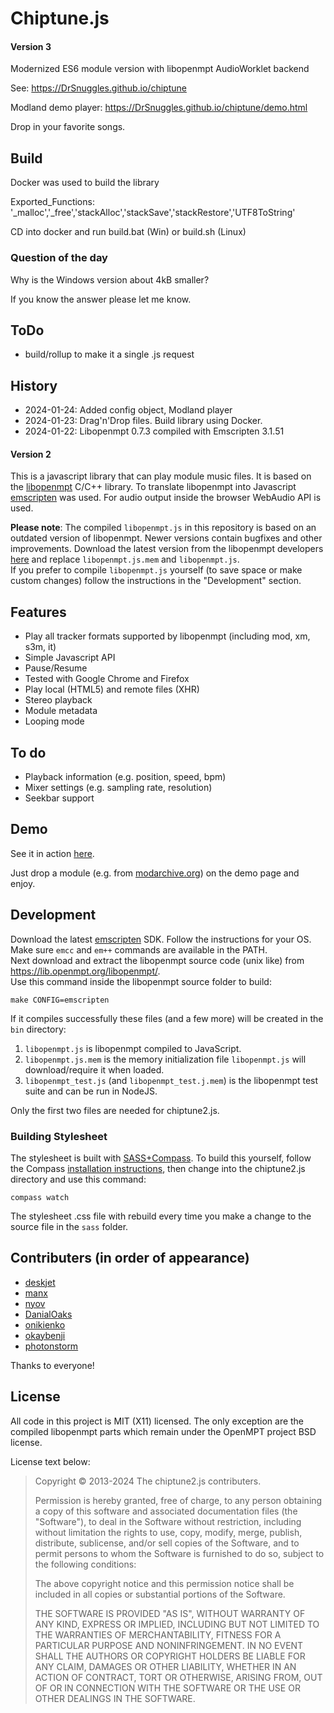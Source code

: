# Chiptune.js
#### Version 3
Modernized ES6 module version with libopenmpt AudioWorklet backend

See: https://DrSnuggles.github.io/chiptune

Modland demo player: https://DrSnuggles.github.io/chiptune/demo.html

Drop in your favorite songs.

## Build
Docker was used to build the library

Exported_Functions: '_malloc','_free','stackAlloc','stackSave','stackRestore','UTF8ToString'

CD into docker and run build.bat (Win) or build.sh (Linux)

### Question of the day
Why is the Windows version about 4kB smaller?

If you know the answer please let me know.

## ToDo
- build/rollup to make it a single .js request

## History
- 2024-01-24: Added config object, Modland player
- 2024-01-23: Drag'n'Drop files. Build library using Docker.
- 2024-01-22: Libopenmpt 0.7.3 compiled with Emscripten 3.1.51

#### Version 2
This is a javascript library that can play module music files. It is based on the [libopenmpt](https://lib.openmpt.org/libopenmpt) C/C++ library. To translate libopenmpt into Javascript [emscripten](https://github.com/kripken/emscripten) was used. For audio output inside the browser WebAudio API is used.

**Please note**: The compiled `libopenmpt.js` in this repository is based on an outdated version of libopenmpt. Newer versions contain bugfixes and other improvements. Download the latest version from the libopenmpt developers [here](https://lib.openmpt.org/libopenmpt/download/) and replace `libopenmpt.js.mem` and `libopenmpt.js`.  
If you prefer to compile `libopenmpt.js` yourself (to save space or make custom changes) follow the instructions in the "Development" section.

## Features

* Play all tracker formats supported by libopenmpt (including mod, xm, s3m, it)
* Simple Javascript API
* Pause/Resume
* Tested with Google Chrome and Firefox
* Play local (HTML5) and remote files (XHR)
* Stereo playback
* Module metadata
* Looping mode
 
## To do

* Playback information (e.g. position, speed, bpm)
* Mixer settings (e.g. sampling rate, resolution)
* Seekbar support
 
## Demo

See it in action [here](https://deskjet.github.io/chiptune2.js/).

Just drop a module (e.g. from [modarchive.org](https://modarchive.org)) on the demo page and enjoy.

## Development
Download the latest [emscripten](https://emscripten.org/) SDK. Follow the instructions for your OS. Make sure `emcc` and `em++` commands are available in the PATH.  
Next download and extract the libopenmpt source code (unix like) from https://lib.openmpt.org/libopenmpt/.  
Use this command inside the libopenmpt source folder to build:

    make CONFIG=emscripten

If it compiles successfully these files (and a few more) will be created in the `bin` directory:

1. `libopenmpt.js` is libopenmpt compiled to JavaScript.
2. `libopenmpt.js.mem` is the memory initialization file `libopenmpt.js` will download/require it when loaded.
3. `libopenmpt_test.js` (and `libopenmpt_test.j.mem`) is the libopenmpt test suite and can be run in NodeJS.

Only the first two files are needed for chiptune2.js.

### Building Stylesheet
The stylesheet is built with [SASS+Compass](http://compass-style.org/). To build this yourself, follow the Compass [installation instructions](http://compass-style.org/install/), then change into the chiptune2.js directory and use this command:

    compass watch

The stylesheet .css file with rebuild every time you make a change to the source file in the `sass` folder.

## Contributers (in order of appearance)
- [deskjet](https://github.com/deskjet)
- [manx](https://github.com/manxorist)
- [nyov](https://github.com/nyov)
- [DanialOaks](https://github.com/DanielOaks)
- [onikienko](https://github.com/onikienko)
- [okaybenji](https://github.com/okaybenji)
- [photonstorm](https://github.com/photonstorm)

Thanks to everyone!

## License

All code in this project is MIT (X11) licensed. The only exception are the compiled libopenmpt parts which remain under the OpenMPT project BSD license.

License text below:

>Copyright © 2013-2024 The chiptune2.js contributers.
>
>Permission is hereby granted, free of charge, to any person obtaining a copy of this software and associated documentation files (the "Software"), to deal in the Software without restriction, including without limitation the rights to use, copy, modify, merge, publish, distribute, sublicense, and/or sell copies of the Software, and to permit persons to whom the Software is furnished to do so, subject to the following conditions:
>
>The above copyright notice and this permission notice shall be included in all copies or substantial portions of the Software.
>
>THE SOFTWARE IS PROVIDED "AS IS", WITHOUT WARRANTY OF ANY KIND, EXPRESS OR IMPLIED, INCLUDING BUT NOT LIMITED TO THE WARRANTIES OF MERCHANTABILITY, FITNESS FOR A PARTICULAR PURPOSE AND NONINFRINGEMENT. IN NO EVENT SHALL THE AUTHORS OR COPYRIGHT HOLDERS BE LIABLE FOR ANY CLAIM, DAMAGES OR OTHER LIABILITY, WHETHER IN AN ACTION OF CONTRACT, TORT OR OTHERWISE, ARISING FROM, OUT OF OR IN CONNECTION WITH THE SOFTWARE OR THE USE OR OTHER DEALINGS IN THE SOFTWARE.

